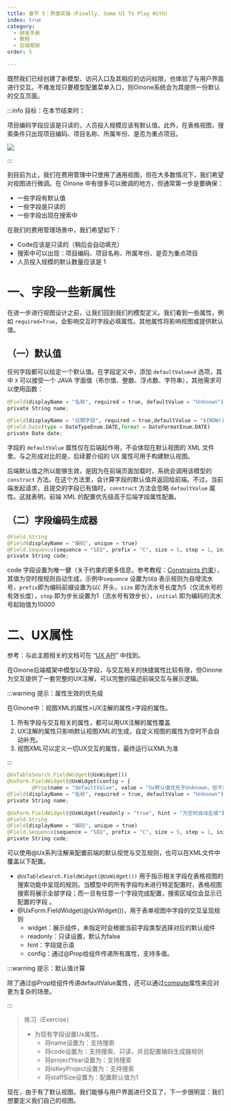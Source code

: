 ```yaml
---
title: 章节 5：界面实操（Finally, Some UI To Play With）
index: true
category:
  - 研发手册
  - 教程
  - 后端框架
order: 5

---
```

既然我们已经创建了新模型、访问入口及其相应的访问权限，也体验了与用户界面进行交互。不难发现只要模型配置菜单入口，则Oinone系统会为其提供一份默认的交互页面。

:::info 目标：在本节结束时：

项目编码字段应该是只读的，人员投入规模应该有默认值。此外，在表格视图，搜索条件只出现项目编码、项目名称、所属年份、是否为重点项目。

![](https://oinone-jar.oss-cn-zhangjiakou.aliyuncs.com/welcome-document/Development/Tutorial/BackendFramework/chapter-5/interaction.gif)

:::

到目前为止，我们在费用管理中只使用了通用视图，但在大多数情况下，我们希望对视图进行微调。在 Oinone 中有很多可以微调的地方，但通常第一步是要确保：

+ 一些字段有默认值
+ 一些字段是只读的
+ 一些字段出现在搜索中

在我们的费用管理场景中，我们希望如下：

+ Code应该是只读的（稍后会自动填充）
+ 搜索中可以出现：项目编码、项目名称、所属年份、是否为重点项目
+ 人员投入规模的默认数量应该是 1

# 一、字段一些新属性
在进一步进行视图设计之前，让我们回到我们的模型定义。我们看到一些属性，例如 `required=True`，会影响交互时字段必填属性。其他属性将影响视图或提供默认值。

## （一）默认值
任何字段都可以给定一个默认值。在字段定义中，添加 `defaultValue=X` 选项，其中 `X` 可以接受一个 JAVA 字面值（布尔值、整数、浮点数、字符串），其他需求可以使用函数：

```python
@Field(displayName = "名称", required = true, defaultValue = "Unknown")
private String name;

@Field(displayName = "日期字段", required = true,defaultValue = "${NOW()}")
@Field.Date(type = DateTypeEnum.DATE,format = DateFormatEnum.DATE)
private Date date;
```

字段的 `defaultValue` 属性仅在后端起作用，不会体现在默认视图的 XML 文件里。与之形成对比的是，后续要介绍的 UX 属性可用于构建默认视图。

后端默认值之所以能够生效，是因为在前端页面加载时，系统会调用该模型的 `construct` 方法。在这个方法里，会计算字段的默认值并返回给前端。不过，当前端发起请求，且提交的字段已有值时，`construct` 方法会忽略 `defaultValue` 属性。这就表明，前端 XML 的配置优先级高于后端字段属性配置。

## （二）字段编码生成器
```python
@Field.String
@Field(displayName = "编码", unique = true)
@Field.Sequence(sequence = "SEQ", prefix = "C", size = 5, step = 1, initial = 10000)
private String code;
```

code 字段设置为唯一健（关于约束的更多信息，参考教程：[Constraints 约束](/zh-cn/DevManual/Tutorials/Back-endFramework/chapter10-constraints.md)），其值为空时按规则自动生成，示例中`sequence` 设置为`SEQ` 表示规则为自增流水号，`prefix`即为编码前缀设置为以`C` 开头，`size` 即为流水号长度为5（仅流水号的有效长度），`step` 即为步长设置为1（流水号有效步长），`initial` 即为编码的流水号起始值为10000

# 二、UX属性
参考：与此主题相关的文档可在 “[UX API](/zh-cn/DevManual/Reference/Back-EndFramework/UX-API.md)” 中找到。

在Oinone后端框架中模型以及字段，与交互相关的快捷属性比较有限，但Oinone为交互提供了一套完整的UX注解，可以完整的描述前端交互与展示逻辑。

:::warning 提示：属性生效的优先级

在Oinone中：视图XML的属性>UX注解的属性>字段的属性。

1. 所有字段与交互相关的属性，都可以用UX注解的属性覆盖
2. UX注解的属性只影响默认视图XML的生成，自定义视图的属性为空时不会自动补充。
3. 视图XML可以定义一切UX交互的属性，最终运行以XML为准

:::

```python
@UxTableSearch.FieldWidget(@UxWidget())
@UxForm.FieldWidget(@UxWidget(config = {
        @Prop(name = "defaultValue", value = "Ux默认值优先于Unknown，但不支持函数")}))
@Field(displayName = "名称", required = true, defaultValue = "Unknown")
private String name;

@UxForm.FieldWidget(@UxWidget(readonly = "true", hint = "为空时自动生成"))
@Field.String
@Field(displayName = "编码", unique = true)
@Field.Sequence(sequence = "SEQ", prefix = "C", size = 5, step = 1, initial = 10000)
private String code;

```

可以使用@Ux系列注解来配置前端的默认视觉与交互规则，也可以在XML文件中覆盖以下配置。

+ `@UxTableSearch.FieldWidget(@UxWidget())` 用于指示相关字段在表格视图的搜索功能中呈现的规则。当模型中的所有字段均未进行特定配置时，表格视图搜索将展示全部字段；而一旦有任意一个字段完成配置，搜索区域仅会显示已配置的字段 。
+ @UxForm.FieldWidget(@UxWidget())，用于表单视图中字段的交互呈现规则	
    - widget：展示组件，未指定时会根据当前字段类型选择对应的默认组件
    - readonly：只读设置，默认为false
    - hint：字段提示语
    - config：通过@Prop给组件传递所有属性，支持多值。

:::warning 提示：默认值计算

除了通过@Prop给组件传递defaultValue属性，还可以通过[compute](/zh-cn/DevManual/Tutorials/Back-endFramework/chapter8-field-interlinkage.md#一、compute)属性来应对更为复杂的场景。

:::

> 练习（Exercise）
>
> + 为现有字段设置Ux属性。
>     - 将name设置为：支持搜索
>     - 将code设置为：支持搜索、只读，并且配置编码生成器规则
>     - 将projectYear设置为：支持搜索
>     - 将isKeyProject设置为：支持搜索
>     - 将staffSize设置为：配置默认值为1
>


现在，由于有了默认视图，我们能够与用户界面进行交互了，下一步很明显：我们想要定义我们自己的视图。


